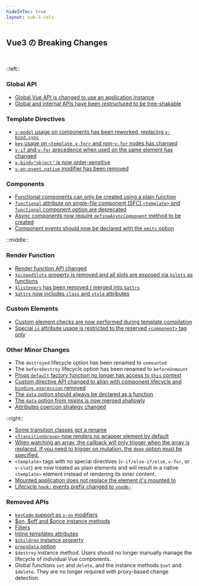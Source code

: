 ```yaml
---
hideInToc: true
layout: sub-3-cols
---
```


## Vue3 の Breaking Changes

<br>

::left::

### Global API

- [Global Vue API is changed to use an application instance](https://v3-migration.vuejs.org/breaking-changes/global-api.html)
- [Global and internal APIs have been restructured to be tree-shakable](https://v3-migration.vuejs.org/breaking-changes/global-api-treeshaking.html)

### Template Directives

- [`v-model` usage on components has been reworked, replacing `v-bind.sync`](https://v3-migration.vuejs.org/breaking-changes/v-model.html)
- [`key` usage on `<template v-for>` and non-`v-for` nodes has changed](https://v3-migration.vuejs.org/breaking-changes/key-attribute.html)
- [`v-if` and `v-for` precedence when used on the same element has changed](https://v3-migration.vuejs.org/breaking-changes/v-if-v-for.html)
- [`v-bind="object"` is now order-sensitive](https://v3-migration.vuejs.org/breaking-changes/v-bind.html)
- [`v-on:event.native` modifier has been removed](https://v3-migration.vuejs.org/breaking-changes/v-on-native-modifier-removed.html)

### Components

- [Functional components can only be created using a plain function](https://v3-migration.vuejs.org/breaking-changes/functional-components.html)
- [`functional` attribute on single-file component (SFC) `<template>` and `functional` component option are deprecated](https://v3-migration.vuejs.org/breaking-changes/functional-components.html)
- [Async components now require `defineAsyncComponent` method to be created](https://v3-migration.vuejs.org/breaking-changes/async-components.html)
- [Component events should now be declared with the `emits` option](https://v3-migration.vuejs.org/breaking-changes/emits-option.html)

::middle::

### Render Function

- [Render function API changed](https://v3-migration.vuejs.org/breaking-changes/render-function-api.html)
- [`$scopedSlots` property is removed and all slots are exposed via `$slots` as functions](https://v3-migration.vuejs.org/breaking-changes/slots-unification.html)
- [`$listeners` has been removed / merged into `$attrs`](https://v3-migration.vuejs.org/breaking-changes/listeners-removed)
- [`$attrs` now includes `class` and `style` attributes](https://v3-migration.vuejs.org/breaking-changes/attrs-includes-class-style.html)

### Custom Elements

- [Custom element checks are now performed during template compilation](https://v3-migration.vuejs.org/breaking-changes/custom-elements-interop.html)
- [Special `is` attribute usage is restricted to the reserved `<component>` tag only](https://v3-migration.vuejs.org/breaking-changes/custom-elements-interop.html#customized-built-in-elements)

### Other Minor Changes

- The `destroyed` lifecycle option has been renamed to `unmounted`
- The `beforeDestroy` lifecycle option has been renamed to `beforeUnmount`
- [Props `default` factory function no longer has access to `this` context](https://v3-migration.vuejs.org/breaking-changes/props-default-this.html)
- [Custom directive API changed to align with component lifecycle and `binding.expression` removed](https://v3-migration.vuejs.org/breaking-changes/custom-directives.html)
- [The `data` option should always be declared as a function](https://v3-migration.vuejs.org/breaking-changes/data-option.html)
- [The `data` option from mixins is now merged shallowly](https://v3-migration.vuejs.org/breaking-changes/data-option.html#mixin-merge-behavior-change)
- [Attributes coercion strategy changed](https://v3-migration.vuejs.org/breaking-changes/attribute-coercion.html)

::right::

- [Some transition classes got a rename](https://v3-migration.vuejs.org/breaking-changes/transition.html)
- [`<TransitionGroup>` now renders no wrapper element by default](https://v3-migration.vuejs.org/breaking-changes/transition-group.html)
- [When watching an array, the callback will only trigger when the array is replaced. If you need to trigger on mutation, the `deep` option must be specified.](https://v3-migration.vuejs.org/breaking-changes/watch.html)
- `<template>` tags with no special directives (`v-if/else-if/else`, `v-for`, or `v-slot`) are now treated as plain elements and will result in a native `<template>` element instead of rendering its inner content.
- [Mounted application does not replace the element it's mounted to](https://v3-migration.vuejs.org/breaking-changes/mount-changes.html)
- [Lifecycle `hook:` events prefix changed to `vnode-`](https://v3-migration.vuejs.org/breaking-changes/vnode-lifecycle-events.html)

### Removed APIs

- [`keyCode` support as `v-on` modifiers](https://v3-migration.vuejs.org/breaking-changes/keycode-modifiers.html)
- [$on, $off and \$once instance methods](https://v3-migration.vuejs.org/breaking-changes/events-api.html)
- [Filters](https://v3-migration.vuejs.org/breaking-changes/filters.html)
- [Inline templates attributes](https://v3-migration.vuejs.org/breaking-changes/inline-template-attribute.html)
- [`$children` instance property](https://v3-migration.vuejs.org/breaking-changes/children.html)
- [`propsData` option](https://v3-migration.vuejs.org/breaking-changes/props-data.html)
- `$destroy` instance method. Users should no longer manually manage the lifecycle of individual Vue components.
- Global functions `set` and `delete`, and the instance methods `$set` and `$delete`. They are no longer required with proxy-based change detection.

<style>
.sub-3-cols {
  zoom: 60%;
}
</style>
